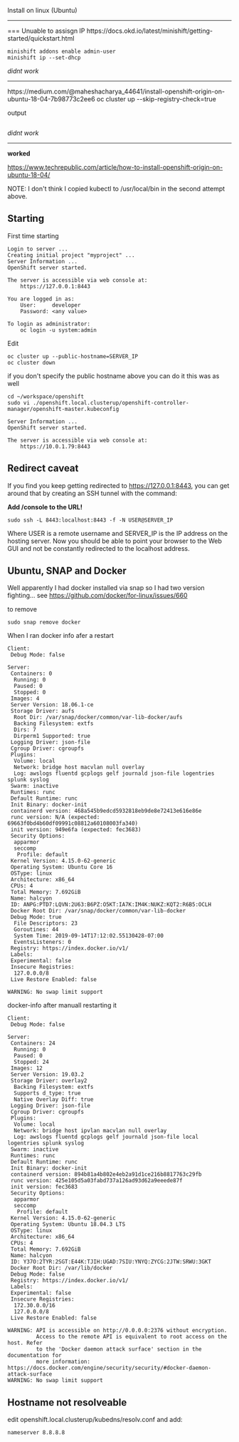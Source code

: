 Install on linux (Ubuntu)
<hr/>
=== Unuable to assisgn IP
https://docs.okd.io/latest/minishift/getting-started/quickstart.html

```
minishift addons enable admin-user
minishift ip --set-dhcp

```
<i>didnt work</i>

<hr/>
https://medium.com/@maheshacharya_44641/install-openshift-origin-on-ubuntu-18-04-7b98773c2ee6
oc cluster up --skip-registry-check=true

output
```

```

<i>didnt work</i>
<hr/>
<b>worked</b>

https://www.techrepublic.com/article/how-to-install-openshift-origin-on-ubuntu-18-04/

NOTE: I don't think I copied kubectl to /usr/local/bin in the second attempt above.


## Starting

First time starting
```
Login to server ...
Creating initial project "myproject" ...
Server Information ...
OpenShift server started.

The server is accessible via web console at:
    https://127.0.0.1:8443

You are logged in as:
    User:     developer
    Password: <any value>

To login as administrator:
    oc login -u system:admin
```

Edit


```
oc cluster up --public-hostname=SERVER_IP
oc cluster down
```

if you don't specify the public hostname above you can do it this was as well
```
cd ~/workspace/openshift 
sudo vi ./openshift.local.clusterup/openshift-controller-manager/openshift-master.kubeconfig
```


```
Server Information ...
OpenShift server started.

The server is accessible via web console at:
    https://10.0.1.79:8443
```

## Redirect caveat
If you find you keep getting redirected to https://127.0.0.1:8443, you can get around that by creating an SSH tunnel with the command:

<b>Add /console to the URL!</b>

```
sudo ssh -L 8443:localhost:8443 -f -N USER@SERVER_IP
```

Where USER is a remote username and SERVER_IP is the IP address on the hosting server. Now you should be able to point your browser to the Web GUI and not be constantly redirected to the localhost address.


## Ubuntu, SNAP and Docker
Well apparently I had docker installed via snap so I had two version fighting... see https://github.com/docker/for-linux/issues/660

to remove
```
sudo snap remove docker
```

When I ran docker info afer a restart
```
Client:
 Debug Mode: false

Server:
 Containers: 0
  Running: 0
  Paused: 0
  Stopped: 0
 Images: 4
 Server Version: 18.06.1-ce
 Storage Driver: aufs
  Root Dir: /var/snap/docker/common/var-lib-docker/aufs
  Backing Filesystem: extfs
  Dirs: 7
  Dirperm1 Supported: true
 Logging Driver: json-file
 Cgroup Driver: cgroupfs
 Plugins:
  Volume: local
  Network: bridge host macvlan null overlay
  Log: awslogs fluentd gcplogs gelf journald json-file logentries splunk syslog
 Swarm: inactive
 Runtimes: runc
 Default Runtime: runc
 Init Binary: docker-init
 containerd version: 468a545b9edcd5932818eb9de8e72413e616e86e
 runc version: N/A (expected: 69663f0bd4b60df09991c08812a60108003fa340)
 init version: 949e6fa (expected: fec3683)
 Security Options:
  apparmor
  seccomp
   Profile: default
 Kernel Version: 4.15.0-62-generic
 Operating System: Ubuntu Core 16
 OSType: linux
 Architecture: x86_64
 CPUs: 4
 Total Memory: 7.692GiB
 Name: halcyon
 ID: ANPG:PTD7:LQVN:2U63:B6PZ:O5KT:IA7K:IM4K:NUKZ:KQT2:R6B5:OCLH
 Docker Root Dir: /var/snap/docker/common/var-lib-docker
 Debug Mode: true
  File Descriptors: 23
  Goroutines: 44
  System Time: 2019-09-14T17:12:02.55130428-07:00
  EventsListeners: 0
 Registry: https://index.docker.io/v1/
 Labels:
 Experimental: false
 Insecure Registries:
  127.0.0.0/8
 Live Restore Enabled: false

WARNING: No swap limit support
```

docker-info after manuall restarting it
```
Client:
 Debug Mode: false

Server:
 Containers: 24
  Running: 0
  Paused: 0
  Stopped: 24
 Images: 12
 Server Version: 19.03.2
 Storage Driver: overlay2
  Backing Filesystem: extfs
  Supports d_type: true
  Native Overlay Diff: true
 Logging Driver: json-file
 Cgroup Driver: cgroupfs
 Plugins:
  Volume: local
  Network: bridge host ipvlan macvlan null overlay
  Log: awslogs fluentd gcplogs gelf journald json-file local logentries splunk syslog
 Swarm: inactive
 Runtimes: runc
 Default Runtime: runc
 Init Binary: docker-init
 containerd version: 894b81a4b802e4eb2a91d1ce216b8817763c29fb
 runc version: 425e105d5a03fabd737a126ad93d62a9eeede87f
 init version: fec3683
 Security Options:
  apparmor
  seccomp
   Profile: default
 Kernel Version: 4.15.0-62-generic
 Operating System: Ubuntu 18.04.3 LTS
 OSType: linux
 Architecture: x86_64
 CPUs: 4
 Total Memory: 7.692GiB
 Name: halcyon
 ID: Y37O:2TYR:2SGT:E44K:TJIH:UGAD:7SIU:YNYQ:ZYCG:2JTW:SRWU:3GKT
 Docker Root Dir: /var/lib/docker
 Debug Mode: false
 Registry: https://index.docker.io/v1/
 Labels:
 Experimental: false
 Insecure Registries:
  172.30.0.0/16
  127.0.0.0/8
 Live Restore Enabled: false

WARNING: API is accessible on http://0.0.0.0:2376 without encryption.
         Access to the remote API is equivalent to root access on the host. Refer
         to the 'Docker daemon attack surface' section in the documentation for
         more information: https://docs.docker.com/engine/security/security/#docker-daemon-attack-surface
WARNING: No swap limit support
```

## Hostname not resolveable

edit openshift.local.clusterup/kubedns/resolv.conf and add:
```
nameserver 8.8.8.8
```
